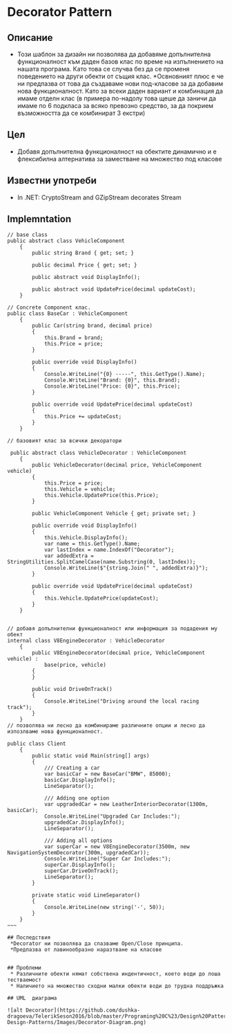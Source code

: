 # Decorator Pattern

## Описание
 * Този шаблон за дизайн ни позволява да добавяме допълнителна функционалност към даден базов клас по време на изпълнението на нашата програма. Като това се случва без да се променя поведението на други обекти от същия клас.
 *Освновният плюс е че ни предпазва от това да създаваме нови под-класове за да добавим нова функционалност. Като за всеки даден вариант и комбинация да имаме отделн клас (в примера по-надолу това щеше да заничи да имаме по 6 подкласа за всяко превозно средство, за да покрием възможността да се комбинират 3 екстри)   
 
## Цел
 * Добавя допълнителна функционалност на обектите динамично и е флексибилна алтернатива за заместване на множество под класове

## Известни употреби
 * In .NET: CryptoStream and GZipStream decorates Stream

## Implemntation
```
// base class
public abstract class VehicleComponent
    {
        public string Brand { get; set; }

        public decimal Price { get; set; }

        public abstract void DisplayInfo();

        public abstract void UpdatePrice(decimal updateCost);
    }

// Concrete Component клас. 
public class BaseCar : VehicleComponent
    {
        public Car(string brand, decimal price)
        {
            this.Brand = brand;
            this.Price = price;
        }

        public override void DisplayInfo()
        {
            Console.WriteLine("{0} -----", this.GetType().Name);
            Console.WriteLine("Brand: {0}", this.Brand);
            Console.WriteLine("Price: {0}", this.Price);
        }

        public override void UpdatePrice(decimal updateCost)
        {
            this.Price += updateCost;
        }
    }

// базовият клас за всички декоратори

 public abstract class VehicleDecorator : VehicleComponent
    {
        public VehicleDecorator(decimal price, VehicleComponent vehicle)
        {
            this.Price = price;
            this.Vehicle = vehicle;
            this.Vehicle.UpdatePrice(this.Price);
        }

        public VehicleComponent Vehicle { get; private set; }

        public override void DisplayInfo()
        {
            this.Vehicle.DisplayInfo();
            var name = this.GetType().Name;
            var lastIndex = name.IndexOf("Decorator");
            var addedExtra = StringUtilities.SplitCamelCase(name.Substring(0, lastIndex));
            Console.WriteLine($"{string.Join(" ", addedExtra)}");
        }

        public override void UpdatePrice(decimal updateCost)
        {
            this.Vehicle.UpdatePrice(updateCost);
        }
    }


// добавя допълнителни функционалност или информация за подадения му обект
internal class V8EngineDecorator : VehicleDecorator
    {
        public V8EngineDecorator(decimal price, VehicleComponent vehicle) : 
            base(price, vehicle)
        {
        }

        public void DriveOnTrack()
        {
            Console.WriteLine("Driving around the local racing track");
        }
    }
// позволява ни лесно да комбинираме различните опции и лесно да изпозлваме нова функционалност. 

public class Client
    {
        public static void Main(string[] args)
        {
            /// Creating a car
            var basicCar = new BaseCar("BMW", 85000);
            basicCar.DisplayInfo();
            LineSeparator();

            /// Adding one option
            var upgradedCar = new LeatherInteriorDecorator(1300m, basicCar);
            Console.WriteLine("Upgraded Car Includes:");
            upgradedCar.DisplayInfo();
            LineSeparator();

            /// Adding all options
            var superCar = new V8EngineDecorator(3500m, new NavigationSystemDecorator(300m, upgradedCar));
            Console.WriteLine("Super Car Includes:");
            superCar.DisplayInfo();
            superCar.DriveOnTrack();
            LineSeparator();
        }

        private static void LineSeparator()
        {
            Console.WriteLine(new string('-', 50));
        }
    }
~~~

## Последствия
 *Decorator ни позволява да спазваме Open/Close принципа.
 *Предпазва от лавинообразно наразтване на класове


## Проблеми
 * Различните обекти нямат собствена индентичност, коeто води до лоша тестваемост
 * Наличието на множество сходни малки обекти води до трудна поддръжка
  
## UML  диаграма

![alt Decorator](https://github.com/dushka-dragoeva/TelerikSeson2016/blob/master/Programing%20C%23/Design%20Patterns/04.%20Structural-Design-Patterns/Images/Decorator-Diagram.png)
